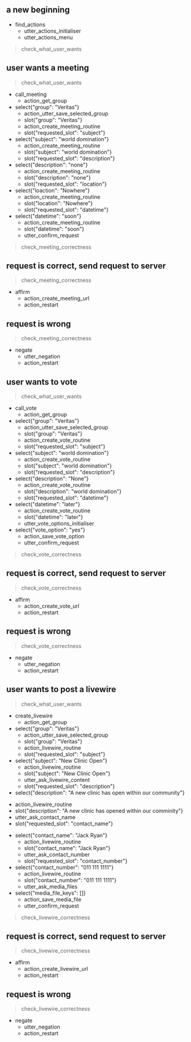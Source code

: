 ## a new beginning
* find_actions
  - utter_actions_initialiser
  - utter_actions_menu
> check_what_user_wants

## user wants a meeting
> check_what_user_wants
* call_meeting
  - action_get_group
* select{"group": "Veritas"}
  - action_utter_save_selected_group
  - slot{"group": "Veritas"}
  - action_create_meeting_routine
  - slot{"requested_slot": "subject"}
* select{"subject": "world domination"}
  - action_create_meeting_routine
  - slot{"subject": "world domination"}
  - slot{"requested_slot": "description"}
* select{"description": "none"}
  - action_create_meeting_routine
  - slot{"description": "none"}
  - slot{"requested_slot": "location"}
* select{"loaction": "Nowhere"}
  - action_create_meeting_routine
  - slot{"location": "Nowhere"}
  - slot{"requested_slot": "datetime"}
* select{"datetime": "soon"}
  - action_create_meeting_routine
  - slot{"datetime": "soon"}
  - utter_confirm_request
> check_meeting_correctness

## request is correct, send request to server
> check_meeting_correctness
* affirm
  - action_create_meeting_url
  - action_restart

## request is wrong
> check_meeting_correctness
* negate
  - utter_negation
  - action_restart

## user wants to vote
> check_what_user_wants
* call_vote
  - action_get_group
* select{"group": "Veritas"}
  - action_utter_save_selected_group
  - slot{"group": "Veritas"}
  - action_create_vote_routine
  - slot{"requested_slot": "subject"}
* select{"subject": "world domination"}
  - action_create_vote_routine
  - slot{"subject": "world domination"}
  - slot{"requested_slot": "description"}
* select{"description": "None"}
  - action_create_vote_routine
  - slot{"description": "world domination"}
  - slot{"requested_slot": "datetime"}
* select{"datetime": "later"}
  - action_create_vote_routine
  - slot{"datetime": "later"}
  - utter_vote_options_initialiser
* select{"vote_option": "yes"}
  - action_save_vote_option
  - utter_confirm_request
> check_vote_correctness

## request is correct, send request to server
> check_vote_correctness
* affirm
  - action_create_vote_url
  - action_restart

## request is wrong
> check_vote_correctness
* negate
  - utter_negation
  - action_restart

## user wants to post a livewire
> check_what_user_wants
* create_livewire
  - action_get_group
* select{"group": "Veritas"}
  - action_utter_save_selected_group
  - slot{"group": "Veritas"}
  - action_livewire_routine
  - slot{"requested_slot": "subject"}
* select{"subject": "New Clinic Open"}
  - action_livewire_routine
  - slot{"subject": "New Clinic Open"}
  - utter_ask_livewire_content
  - slot{"requested_slot": "description"}
*  select{"description": "A new clinic has open within our community"}
  - action_livewire_routine
  - slot{"description": "A new clinic has opened within our comminity"}
  - utter_ask_contact_name
  - slot{"requested_slot": "contact_name"}
* select{"contact_name": "Jack Ryan"}
  - action_livewire_routine
  - slot{"contact_name": "Jack Ryan"}
  - utter_ask_contact_number
  - slot{"requested_slot": "contact_number"}
* select{"contact_number": "011 111 1111"}
  - action_livewire_routine
  - slot{"contact_number": "011 111 1111"}
  - utter_ask_media_files
* select{"media_file_keys": []}
  - action_save_media_file
  - utter_confirm_request
> check_livewire_correctness

## request is correct, send request to server
> check_livewire_correctness
* affirm
  - action_create_livewire_url
  - action_restart

## request is wrong
> check_livewire_correctness
* negate
  - utter_negation
  - action_restart
